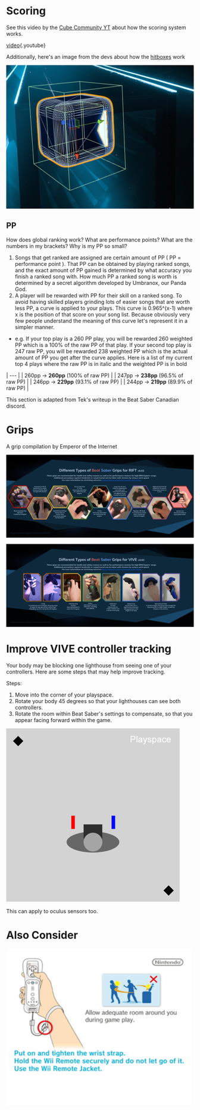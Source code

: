 <!-- TITLE: Grips And Tricks -->
<!-- SUBTITLE: A compilation of resources to help you to hit bloq -->

# Scoring
See this video by the [Cube Community YT](https://www.youtube.com/channel/UCdG9zS8jVcQIKl7plwWXUkg) about how the scoring system works.

[video](https://www.youtube.com/watch?v=rVbXCGddspA){.youtube}

Additionally, here's an image from the devs about how the [hitboxes](https://twitter.com/Split82/status/979365834324889600) work

![Dzdn Pixcaeen](/uploads/dzdn-pixcaeen.jpg "Dzdn Pixcaeen")

## PP
How does global ranking work? What are performance points? What are the numbers in my brackets? Why is my PP so small?

1. Songs that get ranked are assigned are certain amount of PP ( PP = performance point ). That PP can be obtained by playing ranked songs, and the exact amount of PP gained is determined by what accuracy you finish a ranked song with. How much PP a ranked song is worth is determined by a secret algorithm developed by Umbranox, our Panda God. 
2. A player will be rewarded with PP for their skill on a ranked song. To avoid having skilled players grinding lots of easier songs that are worth less PP, a curve is applied to your plays. This curve is 0.965^(x-1) where x is the position of that score on your song list. Because obviously very few people understand the meaning of this curve let's represent it in a simpler manner. 
* e.g. If your top play is a 260 PP play, you will be rewarded 260 weighted PP which is a 100% of the raw PP of that play. If your second top play is 247 raw PP, you will be rewarded 238 weighted PP which is the actual amount of PP you get after the curve applies. Here is a list of my current top 4 plays where the raw PP is in italic and the weighted PP is in bold

| --- | 
| 260pp -> **260pp** (100% of raw PP) |
| 247pp -> **238pp** (96.5% of raw PP) |
| 246pp -> **229pp** (93.1% of raw PP) |
| 244pp -> **219pp**  (89.9% of raw PP) |


This section is adapted from Tek's writeup in the Beat Saber Canadian discord.
# Grips
A grip compilation by Emperor of the Internet

![Oculus Grips Guide](/uploads/oculus-grips-guide.png "Oculus Grips Guide")

![Vive Grips Guide](/uploads/vive-grips-guide.png "Vive Grips Guide")

# Improve VIVE controller tracking
Your body may be blocking one lighthouse from seeing one of your controllers.
Here are some steps that may help improve tracking.

Steps:
1. Move into the corner of your playspace.
1. Rotate your body 45 degrees so that your lighthouses can see both controllers. 
1. Rotate the room within Beat Saber's settings to compensate, so that you appear facing forward within the game.

![Vive Tracking Help](/uploads/vive-tracking-help.gif "Vive Tracking Help")

This can apply to oculus sensors too.

# Also Consider
![Allow Adequate Room Around You During Game Play Put On 27689465](/uploads/allow-adequate-room-around-you-during-game-play-put-on-27689465.png "Allow Adequate Room Around You During Game Play Put On 27689465")